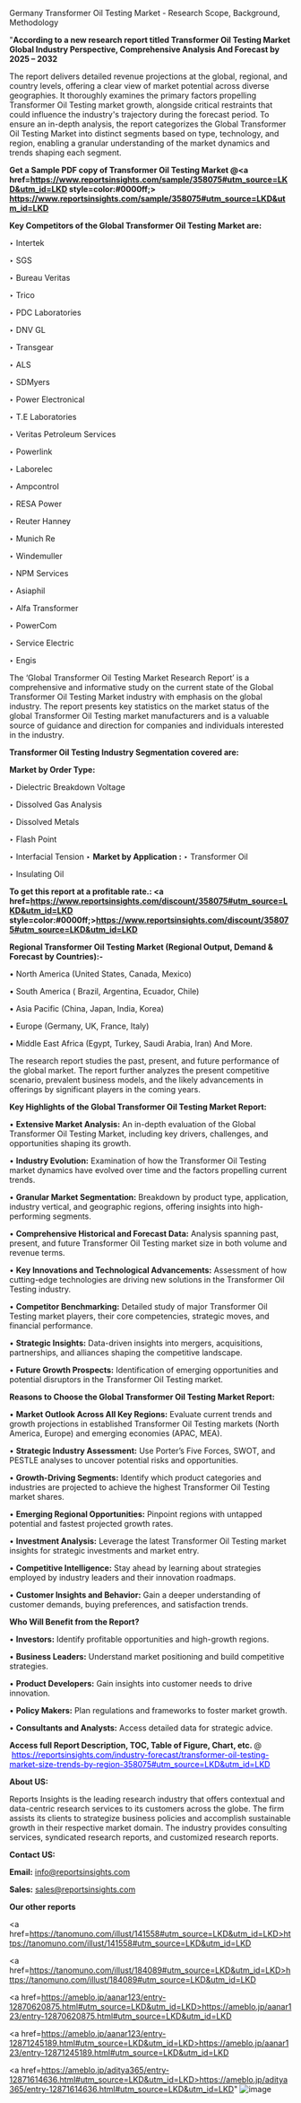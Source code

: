 Germany Transformer Oil Testing Market - Research Scope, Background, Methodology

"<strong>According to a new research report titled Transformer Oil Testing Market Global Industry Perspective, Comprehensive Analysis And Forecast by 2025 – 2032</strong>

The report delivers detailed revenue projections at the global, regional, and country levels, offering a clear view of market potential across diverse geographies. It thoroughly examines the primary factors propelling Transformer Oil Testing market growth, alongside critical restraints that could influence the industry's trajectory during the forecast period. To ensure an in-depth analysis, the report categorizes the Global Transformer Oil Testing Market into distinct segments based on type, technology, and region, enabling a granular understanding of the market dynamics and trends shaping each segment.

<strong>Get a Sample PDF copy of Transformer Oil Testing Market </strong><strong>@<a href=https://www.reportsinsights.com/sample/358075#utm_source=LKD&utm_id=LKD style=color:#0000ff;> https://www.reportsinsights.com/sample/358075#utm_source=LKD&utm_id=LKD</a></strong></font>

<strong>Key Competitors of the Global Transformer Oil Testing Market are:</strong>

‣ Intertek

‣ SGS

‣ Bureau Veritas

‣ Trico

‣ PDC Laboratories

‣ DNV GL

‣ Transgear

‣ ALS

‣ SDMyers

‣ Power Electronical

‣ T.E Laboratories

‣ Veritas Petroleum Services

‣ Powerlink

‣ Laborelec

‣ Ampcontrol

‣ RESA Power

‣ Reuter Hanney

‣ Munich Re

‣ Windemuller

‣ NPM Services

‣ Asiaphil

‣ Alfa Transformer

‣ PowerCom

‣ Service Electric

‣ Engis

The ‘Global Transformer Oil Testing Market Research Report’ is a comprehensive and informative study on the current state of the Global Transformer Oil Testing Market industry with emphasis on the global industry. The report presents key statistics on the market status of the global Transformer Oil Testing market manufacturers and is a valuable source of guidance and direction for companies and individuals interested in the industry.

<strong>Transformer Oil Testing Industry Segmentation covered are:</strong>

<strong>Market by Order Type: </strong>

‣ Dielectric Breakdown Voltage

‣ Dissolved Gas Analysis

‣ Dissolved Metals

‣ Flash Point

‣ Interfacial Tension
‣ 
<strong>Market by Application :</strong>
‣ Transformer Oil

‣ Insulating Oil

<strong>To get this report at a profitable rate.: <a href=https://www.reportsinsights.com/discount/358075#utm_source=LKD&utm_id=LKD style=color:#0000ff;>https://www.reportsinsights.com/discount/358075#utm_source=LKD&utm_id=LKD</a></strong></font>

<strong>Regional Transformer Oil Testing Market (Regional Output, Demand &amp; Forecast by Countries):-</strong>

• North America (United States, Canada, Mexico)

• South America ( Brazil, Argentina, Ecuador, Chile)

• Asia Pacific (China, Japan, India, Korea)

• Europe (Germany, UK, France, Italy)

• Middle East Africa (Egypt, Turkey, Saudi Arabia, Iran) And More.

The research report studies the past, present, and future performance of the global market. The report further analyzes the present competitive scenario, prevalent business models, and the likely advancements in offerings by significant players in the coming years.

<strong>Key Highlights of the Global Transformer Oil Testing Market Report:</strong>

• <strong>Extensive Market Analysis:</strong> An in-depth evaluation of the Global Transformer Oil Testing Market, including key drivers, challenges, and opportunities shaping its growth.

• <strong>Industry Evolution:</strong> Examination of how the Transformer Oil Testing market dynamics have evolved over time and the factors propelling current trends.

• <strong>Granular Market Segmentation:</strong> Breakdown by product type, application, industry vertical, and geographic regions, offering insights into high-performing segments.

• <strong>Comprehensive Historical and Forecast Data:</strong> Analysis spanning past, present, and future Transformer Oil Testing market size in both volume and revenue terms.

• <strong>Key Innovations and Technological Advancements:</strong> Assessment of how cutting-edge technologies are driving new solutions in the Transformer Oil Testing industry.

• <strong>Competitor Benchmarking:</strong> Detailed study of major Transformer Oil Testing market players, their core competencies, strategic moves, and financial performance.

• <strong>Strategic Insights:</strong> Data-driven insights into mergers, acquisitions, partnerships, and alliances shaping the competitive landscape.

• <strong>Future Growth Prospects:</strong> Identification of emerging opportunities and potential disruptors in the Transformer Oil Testing market.

<strong>Reasons to Choose the Global Transformer Oil Testing Market Report:</strong>

• <strong>Market Outlook Across All Key Regions:</strong> Evaluate current trends and growth projections in established Transformer Oil Testing markets (North America, Europe) and emerging economies (APAC, MEA).

• <strong>Strategic Industry Assessment:</strong> Use Porter’s Five Forces, SWOT, and PESTLE analyses to uncover potential risks and opportunities.

• <strong>Growth-Driving Segments:</strong> Identify which product categories and industries are projected to achieve the highest Transformer Oil Testing market shares.

• <strong>Emerging Regional Opportunities:</strong> Pinpoint regions with untapped potential and fastest projected growth rates.

• <strong>Investment Analysis:</strong> Leverage the latest Transformer Oil Testing market insights for strategic investments and market entry.

• <strong>Competitive Intelligence:</strong> Stay ahead by learning about strategies employed by industry leaders and their innovation roadmaps.

• <strong>Customer Insights and Behavior:</strong> Gain a deeper understanding of customer demands, buying preferences, and satisfaction trends.

<strong>Who Will Benefit from the Report?</strong>

• <strong>Investors:</strong> Identify profitable opportunities and high-growth regions.

• <strong>Business Leaders:</strong> Understand market positioning and build competitive strategies.

• <strong>Product Developers:</strong> Gain insights into customer needs to drive innovation.

• <strong>Policy Makers:</strong> Plan regulations and frameworks to foster market growth.

• <strong>Consultants and Analysts:</strong> Access detailed data for strategic advice.
</ul>
<strong>Access full Report Description, TOC, Table of Figure, Chart, etc. </strong>@  <a href=https://reportsinsights.com/industry-forecast/transformer-oil-testing-market-size-trends-by-region-358075#utm_source=LKD&utm_id=LKD style=color:#0000ff;>https://reportsinsights.com/industry-forecast/transformer-oil-testing-market-size-trends-by-region-358075#utm_source=LKD&utm_id=LKD</a></font>

<strong><strong>About US</strong>:</strong>

Reports Insights is the leading research industry that offers contextual and data-centric research services to its customers across the globe. The firm assists its clients to strategize business policies and accomplish sustainable growth in their respective market domain. The industry provides consulting services, syndicated research reports, and customized research reports.

<strong>Contact US:</strong>

<p class=""""><b>Email:</b> <a href=mailto:info@reportsinsights.com>info@reportsinsights.com</a></p>
<p class=""""><b>Sales:</b> <a href=mailto:sales@reportsinsights.com>sales@reportsinsights.com</a></p>

<strong>Our other reports</strong>

<a href=https://tanomuno.com/illust/141558#utm_source=LKD&utm_id=LKD>https://tanomuno.com/illust/141558#utm_source=LKD&utm_id=LKD</a>

<a href=https://tanomuno.com/illust/184089#utm_source=LKD&utm_id=LKD>https://tanomuno.com/illust/184089#utm_source=LKD&utm_id=LKD</a>

<a href=https://ameblo.jp/aanar123/entry-12870620875.html#utm_source=LKD&utm_id=LKD>https://ameblo.jp/aanar123/entry-12870620875.html#utm_source=LKD&utm_id=LKD</a>

<a href=https://ameblo.jp/aanar123/entry-12871245189.html#utm_source=LKD&utm_id=LKD>https://ameblo.jp/aanar123/entry-12871245189.html#utm_source=LKD&utm_id=LKD</a>

<a href=https://ameblo.jp/aditya365/entry-12871614636.html#utm_source=LKD&utm_id=LKD>https://ameblo.jp/aditya365/entry-12871614636.html#utm_source=LKD&utm_id=LKD</a>"
![image](https://github.com/user-attachments/assets/95066236-d5d0-484e-838e-7e9be5ddf99f)

